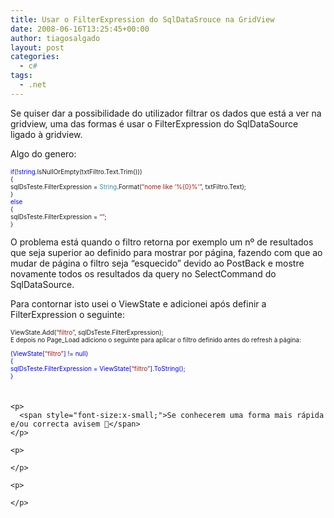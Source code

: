 ```yaml
---
title: Usar o FilterExpression do SqlDataSrouce na GridView
date: 2008-06-16T13:25:45+00:00
author: tiagosalgado
layout: post
categories:
  - c#
tags:
  - .net
---
```

Se quiser dar a possibilidade do utilizador filtrar os dados que está a ver na gridview, uma das formas é usar o FilterExpression do SqlDataSource ligado à gridview.

Algo do genero: 

<span style="font-size:x-small;color:#0000ff;"><span style="font-size:x-small;color:#0000ff;"><span style="font-size:x-small;color:#0000ff;"><span style="font-size:x-small;color:#0000ff;">if</span></span></span></span><span style="font-size:x-small;">(!</span><span style="font-size:x-small;color:#0000ff;"><span style="font-size:x-small;color:#0000ff;">string</span></span><span style="font-size:x-small;">.IsNullOrEmpty(txtFiltro.Text.Trim()))<br /> </span><span style="font-size:x-small;">{<br /> </span><span style="font-size:x-small;">sqlDsTeste.FilterExpression = </span><span style="font-size:x-small;color:#2b91af;"><span style="font-size:x-small;color:#2b91af;">String</span></span><span style="font-size:x-small;">.Format(</span><span style="font-size:x-small;color:#a31515;"><span style="font-size:x-small;color:#a31515;">&#8220;nome like &#8216;%{0}%'&#8221;</span></span><span style="font-size:x-small;">, txtFiltro.Text);</span><span style="font-size:x-small;"><br /> }<br /> </span><span style="font-size:x-small;color:#0000ff;"><span style="font-size:x-small;color:#0000ff;">else<br /> </span></span><span style="font-size:x-small;">{<br /> sqlDsTeste.FilterExpression = </span><span style="font-size:x-small;color:#a31515;"><span style="font-size:x-small;color:#a31515;">&#8220;&#8221;</span></span><span style="font-size:x-small;">;</span><span style="font-size:x-small;"><br /> </span><span style="font-size:x-small;">}</span>

O problema está quando o filtro retorna por exemplo um nº de resultados que seja superior ao definido para mostrar por página, fazendo com que ao mudar de página o filtro seja &#8220;esquecido&#8221; devido ao PostBack e mostre novamente todos os resultados da query no SelectCommand do SqlDataSource.

Para contornar isto usei o ViewState e adicionei após definir a FilterExpression o seguinte:

<div>
  <span style="font-size:x-small;"><span style="font-size:x-small;">ViewState.Add(</span></span><span style="font-size:x-small;color:#a31515;"><span style="font-size:x-small;color:#a31515;">&#8220;filtro&#8221;</span></span><span style="font-size:x-small;">, sqlDsTeste.FilterExpression);</span>
</div>

<div>
  <span style="font-size:x-small;">E depois no Page_Load adiciono o seguinte para aplicar o filtro definido antes do refresh à página:</span>
</div>

<div>
  <span style="font-size:x-small;color:#0000ff;"><span style="font-size:x-small;color:#0000ff;"></p> 
  
  <div>
  </div>
  
  <p>
    </span>
  </p>
  
  <div>
    <span style="font-size:x-small;color:#0000ff;"><span style="font-size:x-small;">(ViewState[</span><span style="font-size:x-small;color:#a31515;"><span style="font-size:x-small;color:#a31515;">&#8220;filtro&#8221;</span></span><span style="font-size:x-small;">] != </span><span style="font-size:x-small;color:#0000ff;"><span style="font-size:x-small;color:#0000ff;">null</span></span><span style="font-size:x-small;">)<br /> {<br /> sqlDsTeste.FilterExpression = ViewState[</span><span style="font-size:x-small;color:#a31515;"><span style="font-size:x-small;color:#a31515;">&#8220;filtro&#8221;</span></span><span style="font-size:x-small;">].ToString();<br /> }</span></span>
  </div>
  
  <p>
     
  </p>
  
  <p>
    </span></div> 
    
    <p>
      <span style="font-size:x-small;">Se conhecerem uma forma mais rápida e/ou correcta avisem 🙂</span>
    </p>
    
    <p>
       
    </p>
    
    <p>
       
    </p>